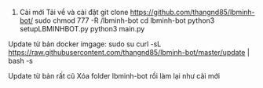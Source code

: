 1. Cài mới
Tải về và cài đặt
git clone https://github.com/thangnd85/lbminh-bot/
sudo chmod 777 -R /lbminh-bot
cd lbminh-bot
python3 setupLBMINHBOT.py
python3 main.py

Update từ bản docker imgage: 
sudo su
curl -sL https://raw.githubusercontent.com/thangnd85/lbminh-bot/master/update  | bash -s

Update từ bản rất cũ
Xóa folder lbminh-bot rồi làm lại như cài mới


